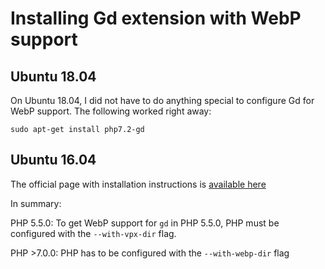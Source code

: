 # Installing Gd extension with WebP support

## Ubuntu 18.04

On Ubuntu 18.04, I did not have to do anything special to configure Gd for WebP support. The following worked right away:
```
sudo apt-get install php7.2-gd
```

## Ubuntu 16.04
The official page with installation instructions is [available here](http://il1.php.net/manual/en/image.installation.php)

In summary:

PHP 5.5.0:
To get WebP support for `gd` in PHP 5.5.0, PHP must be configured with the `--with-vpx-dir` flag.

PHP >7.0.0:
PHP has to be configured with the `--with-webp-dir` flag
